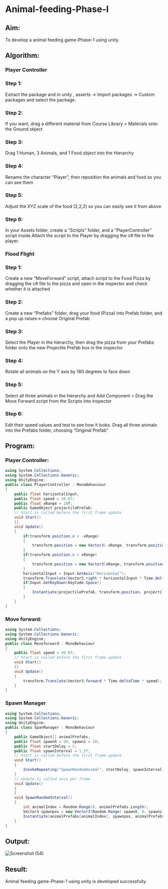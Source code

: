 # Animal-feeding-Phase-I
## Aim: 
To develop a animal feeding game-Phase-1 using unity.
## Algorithm:
### Player Controller
### Step 1: 
Extract the package and in unity , asserts -> Import packages -> Custom packages and select the package. 
### Step 2: 
If you want, drag a different material from Course Library > Materials onto the Ground object
### Step 3: 
Drag 1 Human, 3 Animals, and 1 Food object into the Hierarchy
### Step 4: 
Rename the character “Player”, then reposition the animals and food so you can see them
### Step 5: 
Adjust the XYZ scale of the food (2,2,2) so you can easily see it from above
### Step 6: 
In your Assets folder, create a “Scripts” folder, and a “PlayerController” script inside.Attach the script to the Player by dragging the c# file to the player.

### Flood Flight
### Step 1: 
Create a new “MoveForward” script, attach script to the Food Pizza by dragging the c# file to the pizza and open in the inspector and check whether it is attached
### Step 2: 
Create a new “Prefabs” folder, drag your food (Pizza) into Prefab folder, and a pop up raises-> choose Original Prefab
### Step 3: 
Select the Player in the hierarchy, then drag the pizza from your Prefabs folder onto the new Projectile Prefab box in the inspector
### Step 4: 
Rotate all animals on the Y axis by 180 degrees to face down
### Step 5: 
Select all three animals in the hierarchy and Add Component > Drag the Move Forward script from the Scripts into inspector
### Step 6: 
Edit their speed values and test to see how it looks. Drag all three animals into the Prefabs folder, choosing “Original Prefab”

## Program:
### Player Controller:
```c#
using System.Collections;
using System.Collections.Generic;
using UnityEngine;
public class PlayerController : MonoBehaviour
{
    public float horizontalInput;
    public float speed = 10.0f;
    public float xRange = 10f;
    public GameObject projectilePrefab;
    // Start is called before the first frame update
    void Start()
    {}
    void Update()
    {
        if(transform.position.x < -xRange)
        {
            transform.position = new Vector3(-xRange, transform.position.y, transform.position.z);
        }
        if(transform.position.x > xRange)
        {
            transform.position = new Vector3(xRange, transform.position.y, transform.position.z);
        }
        horizontalInput = Input.GetAxis("Horizontal");
        transform.Translate(Vector3.right * horizontalInput * Time.deltaTime * speed);
        if(Input.GetKeyDown(KeyCode.Space))
        {
            Instantiate(projectilePrefab, transform.position, projectilePrefab.transform.rotation);
        }
    }
}
```
### Move forward:
```c#
using System.Collections;
using System.Collections.Generic;
using UnityEngine;
public class Moveforward : MonoBehaviour
{
    public float speed = 40.0f;
    // Start is called before the first frame update
    void Start()
    {}
    void Update()
    {
        transform.Translate(Vector3.forward * Time.deltaTime * speed);
    }
}
```
### Spawn Manager
```c#
using System.Collections;
using System.Collections.Generic;
using UnityEngine;
public class SpanManager : MonoBehaviour
{
    public GameObject[] animalPrefabs;
    public float spawnX = 20, spawnz = 20;
    public float startDelay = 2;
    public float spawnInterval = 1.5f;
    // Start is called before the first frame update
    void Start()
    {
        InvokeRepeating("SpawnRandomAnimal", startDelay, spawnInterval); 
    }
    // Update is called once per frame
    void Update()
    {
    }
    void SpawnRandomInterval()
    {
        int animalIndex = Random.Range(0, animalPrefabs.Length);
        Vector3 spawnpos = new Vector3(Random.Range(-spawnX, 0, spawnz));
        Instantiate(animalPrefabs[animalIndex], spawnpos, animalPrefabs[animalIndex].transform.rotation);
    }
}
```

## Output:
![Screenshot (54)](https://user-images.githubusercontent.com/75235488/173235243-fbd83cb0-0991-4245-bc4c-05f3e8cf9096.png)
## Result:
Animal feeding game-Phase-1 using unity is developed successfully.
